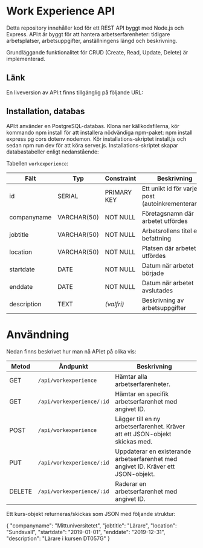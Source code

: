 # Work Experience API

Detta repository innehåller kod för ett REST API byggt med Node.js och Express. API:t är byggt för att hantera arbetserfarenheter: tidigare arbetsplatser, arbetsuppgifter, anställningens längd och beskrivning.

Grundläggande funktionalitet för CRUD (Create, Read, Update, Delete) är implementerad.

## Länk

En liveversion av API:t finns tillgänglig på följande URL:

## Installation, databas

API:t använder en PostgreSQL-databas. Klona ner källkodsfilerna, kör kommando npm install för att installera nödvändiga npm-paket: npm install express pg cors dotenv nodemon. Kör installations-skriptet install.js och sedan npm run dev för att köra server.js. Installations-skriptet skapar databastabeller enligt nedanstående:

Tabellen `workexperience`:

| Fält        | Typ           | Constraint     | Beskrivning                                       |
|-------------|----------------|----------------|---------------------------------------------------|
| id          | SERIAL         | PRIMARY KEY    | Ett unikt id för varje post (autoinkrementerande)|
| companyname | VARCHAR(50)    | NOT NULL       | Företagsnamn där arbetet utfördes                |
| jobtitle    | VARCHAR(50)    | NOT NULL       | Arbetsrollens titel eller befattning             |
| location    | VARCHAR(50)    | NOT NULL       | Platsen där arbetet utfördes                     |
| startdate   | DATE           | NOT NULL       | Datum när arbetet började                        |
| enddate     | DATE           | NOT NULL       | Datum när arbetet avslutades                     |
| description | TEXT           | *(valfri)*     | Beskrivning av arbetsuppgifter

# Användning

Nedan finns beskrivet hur man nå APIet på olika vis:

| Metod  | Ändpunkt                      | Beskrivning                                                                 |
|--------|-------------------------------|------------------------------------------------------------------------------|
| GET    | `/api/workexperience`         | Hämtar alla arbetserfarenheter.                                             |
| GET    | `/api/workexperience/:id`     | Hämtar en specifik arbetserfarenhet med angivet ID.                         |
| POST   | `/api/workexperience`         | Lägger till en ny arbetserfarenhet. Kräver att ett JSON-objekt skickas med. |
| PUT    | `/api/workexperience/:id`     | Uppdaterar en existerande arbetserfarenhet med angivet ID. Kräver ett JSON-objekt. |
| DELETE | `/api/workexperience/:id`     | Raderar en arbetserfarenhet med angivet ID. 

Ett kurs-objekt returneras/skickas som JSON med följande struktur:

{
   "companyname": "Mittuniversitetet",
   "jobtitle": "Lärare",
   "location": "Sundsvall",
   "startdate": "2019-01-01",
   "enddate": "2019-12-31",
   "description": "Lärare i kursen DT057G"
}